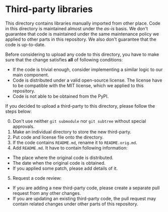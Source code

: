 # Third-party libraries

This directory contains libraries manually imported from other place.
Code in this directory is maintained almost under the *as-is* basis. We don't guarantee
that code is maintained under the same maintenance policy we applied to other parts in
this repository.
We also don't guarantee that the code is up-to-date.

Before considering to upload any code to this directory, you have to make sure that the
change satisfies **all** of following conditions:

- If the code is trivial enough, consider implementing a similar logic to our main
  component.
- Code is distributed under a valid open-source license. The license have to be
  compatible with the MIT license, which we applied to this repository.
- Code is not able to be obtained from the PyPI.

If you decided to upload a third-party to this directory, please follow the steps below:

0. Don't use neither `git submodule` nor `git subtree` without special approvals.
1. Make an individual directory to store the new third-party.
2. Put code and license file onto the directory.
3. If the code contains `README.md`, rename it to `README.orig.md`.
4. Add `README.md`. It have to contain following information:
  - The place where the original code is distributed.
  - The date when the original code is obtained.
  - If you applied some patch, please add details of it.
5. Request a code review:
  - If you are adding a new third-party code, please create a separate pull request from
    any other changes.
  - If you are updating an existing third-party code, the pull request may contain
    related changes under other parts of this repository.
